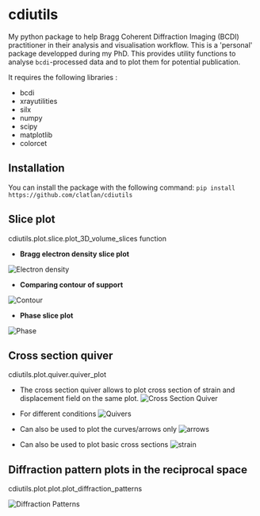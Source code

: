 # cdiutils

My python package to help Bragg Coherent Diffraction Imaging (BCDI) practitioner in their analysis and visualisation workflow. This is a 'personal' package developped during my PhD. This provides utility functions to analyse ```bcdi```-processed data and to plot them for potential publication.

It requires the following libraries :

* bcdi
* xrayutilities
* silx
* numpy
* scipy
* matplotlib
* colorcet

## Installation
You can install the package with the following command:
`pip install https://github.com/clatlan/cdiutils`

## Slice plot

cdiutils.plot.slice.plot_3D_volume_slices function

* **Bragg electron density slice plot**

![Electron density](https://github.com/clatlan/cdiutils/blob/master/images/electron_density.png)

* **Comparing contour of support**

![Contour](https://github.com/clatlan/cdiutils/blob/master/images/contour.png)

* **Phase slice plot**

![Phase](https://github.com/clatlan/cdiutils/blob/master/images/phase.png)

## Cross section quiver
cdiutils.plot.quiver.quiver_plot

* The cross section quiver allows to plot cross section of strain and displacement field on the same plot.
![Cross Section Quiver](https://github.com/clatlan/cdiutils/blob/master/images/cross_section_quiver.png)

* For different conditions
![Quivers](https://github.com/clatlan/cdiutils/blob/master/images/multi_cross_sections.png)

* Can also be used to plot the curves/arrows only
![arrows](https://github.com/clatlan/cdiutils/blob/master/images/arrows.png)

* Can also be used to plot basic cross sections
![strain](https://github.com/clatlan/cdiutils/blob/master/images/strain.png)


## Diffraction pattern plots in the reciprocal space

cdiutils.plot.plot.plot_diffraction_patterns

![Diffraction Patterns](https://github.com/clatlan/cdiutils/blob/master/images/diffraction_patterns.png)
